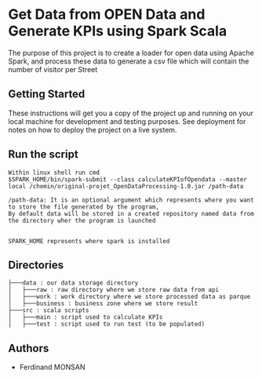 # Get Data from OPEN Data and Generate KPIs using Spark Scala

The purpose of this project is to create a loader for open data using Apache Spark, and process these data to generate a csv file which will contain the number of visitor per Street

## Getting Started

These instructions will get you a copy of the project up and running on your local machine for development and testing purposes. 
See deployment for notes on how to deploy the project on a live system.

## Run the script

```
Within linux shell run cmd
$SPARK_HOME/bin/spark-submit --class calculateKPIofOpendata --master local /chemin/original-projet_OpenDataProcessing-1.0.jar /path-data

/path-data: It is an optional argument which represents where you want to store the file generated by the program, 
By default data will be stored in a created repository named data from the directory wher the program is launched


SPARK_HOME represents where spark is installed
```

## Directories

```
├───data : our data storage directory
│   ├───raw : raw directory where we store raw data from api
│   ├───work : work directory where we store processed data as parque
│   ├───business : business zone where we store result
├───src : scala scripts
│   ├───main : script used to calculate KPIs
│   ├───test : script used to run test (to be populated)

```

## Authors

* Ferdinand MONSAN